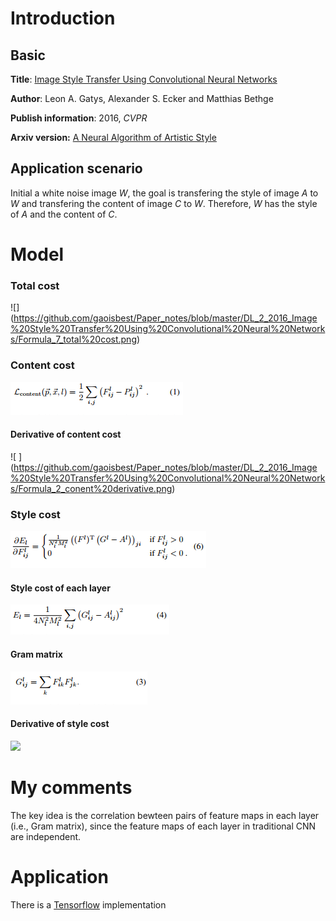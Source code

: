 # Introduction
## Basic
**Title**: [Image Style Transfer Using Convolutional Neural Networks](http://101.96.10.63/www.cv-foundation.org/openaccess/content_cvpr_2016/papers/Gatys_Image_Style_Transfer_CVPR_2016_paper.pdf)

**Author**: Leon A. Gatys, Alexander S. Ecker and Matthias Bethge

**Publish information**: 2016, *CVPR*

**Arxiv version:** [A Neural Algorithm of Artistic Style
](https://arxiv.org/pdf/1508.06576.pdf)

## Application scenario
Initial a white noise image *W*, the goal is transfering the style of image *A* to *W* and transfering the content of image *C* to *W*. Therefore, *W* has the style of *A* and the content of *C*.

# Model
### Total cost
![] (https://github.com/gaoisbest/Paper_notes/blob/master/DL_2_2016_Image%20Style%20Transfer%20Using%20Convolutional%20Neural%20Networks/Formula_7_total%20cost.png)

### Content cost
![](https://github.com/gaoisbest/Paper_notes/blob/master/DL_2_2016_Image%20Style%20Transfer%20Using%20Convolutional%20Neural%20Networks/Formula_1_content%20cost.png)

#### Derivative of content cost 
![ ] (https://github.com/gaoisbest/Paper_notes/blob/master/DL_2_2016_Image%20Style%20Transfer%20Using%20Convolutional%20Neural%20Networks/Formula_2_conent%20derivative.png)

### Style cost
![ ](https://github.com/gaoisbest/Paper_notes/blob/master/DL_2_2016_Image%20Style%20Transfer%20Using%20Convolutional%20Neural%20Networks/Formula_6_style%20cost%20derivative.png)
#### Style cost of each layer
![ ](https://github.com/gaoisbest/Paper_notes/blob/master/DL_2_2016_Image%20Style%20Transfer%20Using%20Convolutional%20Neural%20Networks/Formula_4_style%20cost%20of%20each%20layer.png)

#### Gram matrix
![ ](https://github.com/gaoisbest/Paper_notes/blob/master/DL_2_2016_Image%20Style%20Transfer%20Using%20Convolutional%20Neural%20Networks/Formula_3_Gram%20matrix.png)
#### Derivative of style cost
![ ]()

# My comments
The key idea is the correlation bewteen pairs of feature maps in each layer (i.e., Gram matrix), since the feature maps of each layer in traditional CNN are independent.

# Application
There is a [Tensorflow](https://github.com/anishathalye/neural-style)  implementation
